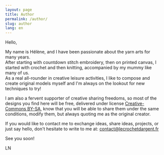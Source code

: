 ```yaml
---
layout: page
title: Author
permalink: /author/
slug: author
lang: en
---
```




Hello,

My name is Hélène, and I have been passionate about the yarn arts for many years.   
After starting with countdown stitch embroidery, then on printed canvas, I started with crochet and then knitting, accompanied by my mummy like many of us.  
As a real all-rounder in creative leisure activities, I like to compose and create original models myself and I'm always on the lookout for new techniques to try!

I am also a fervent supporter of creative sharing freedoms, so most of the designs you find here will be free, delivered under license [Creative-Commons BY-SA](https://creativecommons.org/licenses/by-sa/4.0/), know that you will be able to share them under the same conditions, modify them, but always quoting me as the original creator.

If you would like to contact me to exchange ideas, share ideas, projects, or just say hello, don't hesitate to write to me at:
<contact@lecrochetdargent.fr>




See you soon!

LN
